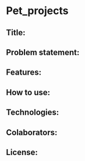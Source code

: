 # Pet_projects

## Title:

## Problem statement:

## Features:

## How to use:

## Technologies:


## Colaborators:


## License:
